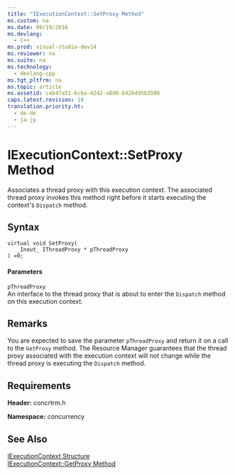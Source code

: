 ```yaml
---
title: "IExecutionContext::SetProxy Method"
ms.custom: na
ms.date: 09/19/2016
ms.devlang: 
  - C++
ms.prod: visual-studio-dev14
ms.reviewer: na
ms.suite: na
ms.technology: 
  - devlang-cpp
ms.tgt_pltfrm: na
ms.topic: article
ms.assetid: cab47a51-6cba-4242-a8d0-64264956358b
caps.latest.revision: 18
translation.priority.ht: 
  - de-de
  - ja-jp
---
```

# IExecutionContext::SetProxy Method
Associates a thread proxy with this execution context. The associated thread proxy invokes this method right before it starts executing the context's `Dispatch` method.  
  
## Syntax  
  
```  
virtual void SetProxy(  
   _Inout_ IThreadProxy * pThreadProxy  
) =0;  
```  
  
#### Parameters  
 `pThreadProxy`  
 An interface to the thread proxy that is about to enter the `Dispatch` method on this execution context.  
  
## Remarks  
 You are expected to save the parameter `pThreadProxy` and return it on a call to the `GetProxy` method. The Resource Manager guarantees that the thread proxy associated with the execution context will not change while the thread proxy is executing the `Dispatch` method.  
  
## Requirements  
 **Header:** concrtrm.h  
  
 **Namespace:** concurrency  
  
## See Also  
 [IExecutionContext Structure](../vs140/IExecutionContext-Structure.md)   
 [IExecutionContext::GetProxy Method](../vs140/IExecutionContext--GetProxy-Method.md)